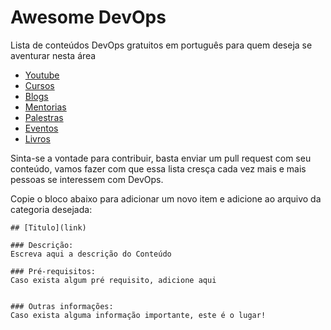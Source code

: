 # Awesome DevOps

Lista de conteúdos DevOps gratuitos em português para quem deseja se aventurar nesta área

* [Youtube](youtube.md)
* [Cursos](cursos.md)
* [Blogs](blogs.md)
* [Mentorias](mentorias.md)
* [Palestras](palestras.md)
* [Eventos](eventos.md)
* [Livros](livros.md)

Sinta-se a vontade para contribuir, basta enviar um pull request com seu conteúdo, vamos fazer com que essa lista cresça cada vez mais e mais pessoas se interessem com DevOps.

Copie o bloco abaixo para adicionar um novo item e adicione ao arquivo da categoria desejada:
```
## [Titulo](link)

### Descrição:
Escreva aqui a descrição do Conteúdo

### Pré-requisitos:
Caso exista algum pré requisito, adicione aqui


### Outras informações:
Caso exista alguma informação importante, este é o lugar!
```

